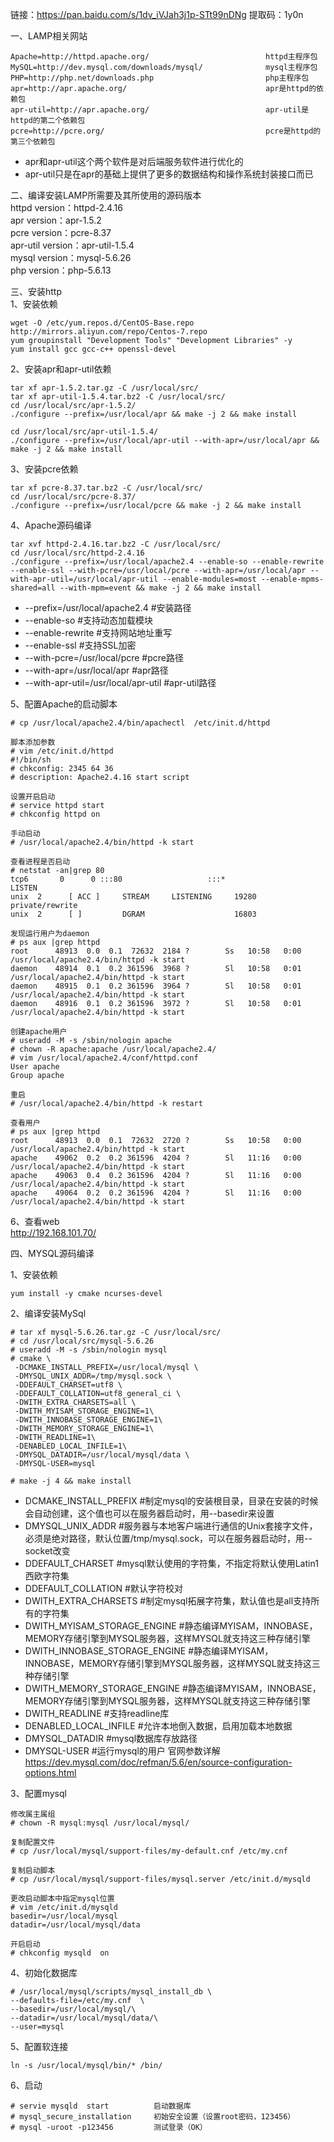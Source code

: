 链接：https://pan.baidu.com/s/1dv_iVJah3j1p-STt99nDNg 提取码：1y0n  

一、LAMP相关网站  
```
Apache=http://httpd.apache.org/                          httpd主程序包
MySQL=http://dev.mysql.com/downloads/mysql/              mysql主程序包
PHP=http://php.net/downloads.php                         php主程序包
apr=http://apr.apache.org/                               apr是httpd的依赖包
apr-util=http://apr.apache.org/                          apr-util是httpd的第二个依赖包
pcre=http://pcre.org/                                    pcre是httpd的第三个依赖包 
```  
- apr和apr-util这个两个软件是对后端服务软件进行优化的  
- apr-util只是在apr的基础上提供了更多的数据结构和操作系统封装接口而已  

二、编译安装LAMP所需要及其所使用的源码版本  
httpd version：httpd-2.4.16  
apr version：apr-1.5.2  
pcre version：pcre-8.37  
apr-util version：apr-util-1.5.4  
mysql version：mysql-5.6.26  
php version：php-5.6.13  

三、安装http  
1、安装依赖  
```
wget -O /etc/yum.repos.d/CentOS-Base.repo http://mirrors.aliyun.com/repo/Centos-7.repo
yum groupinstall "Development Tools" "Development Libraries" -y
yum install gcc gcc-c++ openssl-devel
```  

2、安装apr和apr-util依赖  
```
tar xf apr-1.5.2.tar.gz -C /usr/local/src/
tar xf apr-util-1.5.4.tar.bz2 -C /usr/local/src/
cd /usr/local/src/apr-1.5.2/
./configure --prefix=/usr/local/apr && make -j 2 && make install

cd /usr/local/src/apr-util-1.5.4/
./configure --prefix=/usr/local/apr-util --with-apr=/usr/local/apr && make -j 2 && make install
```  

3、安装pcre依赖  
```
tar xf pcre-8.37.tar.bz2 -C /usr/local/src/
cd /usr/local/src/pcre-8.37/
./configure --prefix=/usr/local/pcre && make -j 2 && make install
```  

4、Apache源码编译  
```
tar xvf httpd-2.4.16.tar.bz2 -C /usr/local/src/
cd /usr/local/src/httpd-2.4.16
./configure --prefix=/usr/local/apache2.4 --enable-so --enable-rewrite --enable-ssl --with-pcre=/usr/local/pcre --with-apr=/usr/local/apr --with-apr-util=/usr/local/apr-util --enable-modules=most --enable-mpms-shared=all --with-mpm=event && make -j 2 && make install
```  
- --prefix=/usr/local/apache2.4 #安装路径  
- --enable-so #支持动态加载模块  
- --enable-rewrite #支持网站地址重写  
- --enable-ssl #支持SSL加密  
- --with-pcre=/usr/local/pcre #pcre路径  
- --with-apr=/usr/local/apr #apr路径  
- --with-apr-util=/usr/local/apr-util #apr-util路径  

5、配置Apache的启动脚本  
```
# cp /usr/local/apache2.4/bin/apachectl  /etc/init.d/httpd

脚本添加参数
# vim /etc/init.d/httpd
#!/bin/sh
# chkconfig: 2345 64 36
# description: Apache2.4.16 start script

设置开启启动
# service httpd start
# chkconfig httpd on

手动启动
# /usr/local/apache2.4/bin/httpd -k start

查看进程是否启动
# netstat -an|grep 80
tcp6       0      0 :::80                   :::*                    LISTEN     
unix  2      [ ACC ]     STREAM     LISTENING     19280    private/rewrite
unix  2      [ ]         DGRAM                    16803 

发现运行用户为daemon
# ps aux |grep httpd
root      48913  0.0  0.1  72632  2184 ?        Ss   10:58   0:00 /usr/local/apache2.4/bin/httpd -k start
daemon    48914  0.1  0.2 361596  3968 ?        Sl   10:58   0:01 /usr/local/apache2.4/bin/httpd -k start
daemon    48915  0.1  0.2 361596  3964 ?        Sl   10:58   0:01 /usr/local/apache2.4/bin/httpd -k start
daemon    48916  0.1  0.2 361596  3972 ?        Sl   10:58   0:01 /usr/local/apache2.4/bin/httpd -k start

创建apache用户
# useradd -M -s /sbin/nologin apache
# chown -R apache:apache /usr/local/apache2.4/
# vim /usr/local/apache2.4/conf/httpd.conf
User apache
Group apache

重启
# /usr/local/apache2.4/bin/httpd -k restart

查看用户
# ps aux |grep httpd
root      48913  0.0  0.1  72632  2720 ?        Ss   10:58   0:00 /usr/local/apache2.4/bin/httpd -k start
apache    49062  0.2  0.2 361596  4204 ?        Sl   11:16   0:00 /usr/local/apache2.4/bin/httpd -k start
apache    49063  0.4  0.2 361596  4204 ?        Sl   11:16   0:00 /usr/local/apache2.4/bin/httpd -k start
apache    49064  0.2  0.2 361596  4204 ?        Sl   11:16   0:00 /usr/local/apache2.4/bin/httpd -k start
```  

6、查看web  
http://192.168.101.70/


四、MYSQL源码编译  

1、安装依赖  
```
yum install -y cmake ncurses-devel
```  

2、编译安装MySql  
```
# tar xf mysql-5.6.26.tar.gz -C /usr/local/src/
# cd /usr/local/src/mysql-5.6.26
# useradd -M -s /sbin/nologin mysql
# cmake \
 -DCMAKE_INSTALL_PREFIX=/usr/local/mysql \
 -DMYSQL_UNIX_ADDR=/tmp/mysql.sock \
 -DDEFAULT_CHARSET=utf8 \
 -DDEFAULT_COLLATION=utf8_general_ci \
 -DWITH_EXTRA_CHARSETS=all \
 -DWITH_MYISAM_STORAGE_ENGINE=1\
 -DWITH_INNOBASE_STORAGE_ENGINE=1\
 -DWITH_MEMORY_STORAGE_ENGINE=1\
 -DWITH_READLINE=1\
 -DENABLED_LOCAL_INFILE=1\
 -DMYSQL_DATADIR=/usr/local/mysql/data \
 -DMYSQL-USER=mysql

# make -j 4 && make install
```  
- DCMAKE_INSTALL_PREFIX #制定mysql的安装根目录，目录在安装的时候会自动创建，这个值也可以在服务器启动时，用--basedir来设置
- DMYSQL_UNIX_ADDR #服务器与本地客户端进行通信的Unix套接字文件，必须是绝对路径，默认位置/tmp/mysql.sock，可以在服务器启动时，用--socket改变
- DDEFAULT_CHARSET #mysql默认使用的字符集，不指定将默认使用Latin1西欧字符集
- DDEFAULT_COLLATION #默认字符校对
- DWITH_EXTRA_CHARSETS #制定mysql拓展字符集，默认值也是all支持所有的字符集
- DWITH_MYISAM_STORAGE_ENGINE #静态编译MYISAM，INNOBASE，MEMORY存储引擎到MYSQL服务器，这样MYSQL就支持这三种存储引擎
- DWITH_INNOBASE_STORAGE_ENGINE #静态编译MYISAM，INNOBASE，MEMORY存储引擎到MYSQL服务器，这样MYSQL就支持这三种存储引擎
- DWITH_MEMORY_STORAGE_ENGINE #静态编译MYISAM，INNOBASE，MEMORY存储引擎到MYSQL服务器，这样MYSQL就支持这三种存储引擎
- DWITH_READLINE #支持readline库
- DENABLED_LOCAL_INFILE #允许本地倒入数据，启用加载本地数据
- DMYSQL_DATADIR #mysql数据库存放路径
- DMYSQL-USER #运行mysql的用户
官网参数详解  
https://dev.mysql.com/doc/refman/5.6/en/source-configuration-options.html  


3、配置mysql  
```
修改属主属组
# chown -R mysql:mysql /usr/local/mysql/

复制配置文件
# cp /usr/local/mysql/support-files/my-default.cnf /etc/my.cnf

复制启动脚本
# cp /usr/local/mysql/support-files/mysql.server /etc/init.d/mysqld 

更改启动脚本中指定mysql位置
# vim /etc/init.d/mysqld
basedir=/usr/local/mysql
datadir=/usr/local/mysql/data

开启启动
# chkconfig mysqld  on
```  

4、初始化数据库  
```
# /usr/local/mysql/scripts/mysql_install_db \
--defaults-file=/etc/my.cnf  \
--basedir=/usr/local/mysql/\
--datadir=/usr/local/mysql/data/\
--user=mysql
```  

5、配置软连接  
```
ln -s /usr/local/mysql/bin/* /bin/ 
```  

6、启动  
```
# servie mysqld  start          启动数据库
# mysql_secure_installation     初始安全设置（设置root密码，123456）
# mysql -uroot -p123456         测试登录（OK）
```  

